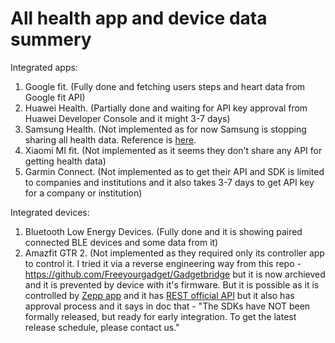 # All health app and device data summery

Integrated apps:
1) Google fit. (Fully done and fetching users steps and heart data from Google fit API)
2) Huawei Health. (Partially done and waiting for API key approval from Huawei Developer Console and it might 3-7 days)
3) Samsung Health. (Not implemented as for now Samsung is stopping sharing all health data. Reference is [here](https://developer.samsung.com/health/android/data/guide/process.html). 
4) Xiaomi MI fit. (Not implemented as it seems they don't share any API for getting health data)
5) Garmin Connect. (Not implemented as to get their API and SDK is limited to companies and institutions and it also takes 3-7 days to get API key for a company or institution)

Integrated devices:
1) Bluetooth Low Energy Devices. (Fully done and it is showing paired connected BLE devices and some data from it)
2) Amazfit GTR 2. (Not implemented as they required only its controller app to control it. I tried it via a reverse engineering way from this repo - https://github.com/Freeyourgadget/Gadgetbridge but it is now archieved and it is prevented by device with it's firmware. But it is possible as it is controlled by [Zepp app](https://play.google.com/store/apps/details?id=com.huami.watch.hmwatchmanager&hl=en&gl=US) and it has [REST official API](https://github.com/zepp-health/rest-api/wiki) but it also has approval process and it says in doc that - "The SDKs have NOT been formally released, but ready for early integration. To get the latest release schedule, please contact us."
